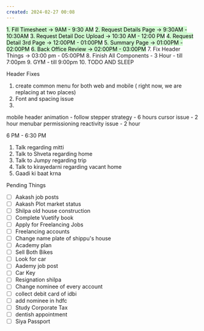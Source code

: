 ```yaml
---
created: 2024-02-27 00:08
---
```


<mark style="background: #BBFABBA6;">1. Fill Timesheet -> 9AM - 9:30 AM</mark>
<mark style="background: #BBFABBA6;">2. Request Details Page -> 9:30AM - 10:30AM</mark>
<mark style="background: #BBFABBA6;">3. Request Detail Doc Upload -> 10:30 AM - 12:00 PM</mark>
<mark style="background: #BBFABBA6;">4. Request Detail 3rd Page -> 12:00PM - 01:00PM</mark>
<mark style="background: #BBFABBA6;">5. Summary Page -> 01:00PM - 02:00PM</mark>
<mark style="background: #BBFABBA6;">6. Back Office Review -> 02:00PM - 03:00PM</mark>
7. Fix Header Things -> 03:00 pm - 05:00PM
8. Finish All Components  - 3 Hour - till 7:00pm
9. GYM - till 9:00pm
10. TODO AND SLEEP


Header Fixes
1. create common menu for both web and mobile ( right now, we are replacing at two places)
2. Font and spacing issue
3. 



mobile header animation - follow stepper strategy - 6 hours
cursor issue - 2 hour
menubar permissioning reactivity issue - 2 hour



6 PM - 6:30 PM 
1. Talk regarding mitti
3. Talk to Shveta regarding home
4. Talk to Jumpy regarding trip
5. Talk to kirayedarni regarding vacant home
6. Gaadi ki baat krna

Pending Things

- [ ] Aakash job posts
- [ ] Aakash Plot market status
- [ ] Shilpa old house construction
- [ ] Complete Vuetify book
- [ ] Apply for Freelancing Jobs
- [ ] Freelancing accounts
- [ ] Change name plate of shippu's house 
- [ ] Academy plan 
- [ ] Sell Both Bikes
- [ ] Look for car
- [ ] Aademy job post
- [ ] Car Key 
- [ ] Resignation shilpa
- [ ] Change nominee of every account
- [ ] collect debit card of idbi
- [ ] add nominee in hdfc 
- [ ] Study Corporate Tax
- [ ] dentish appointment
- [ ] Siya Passport